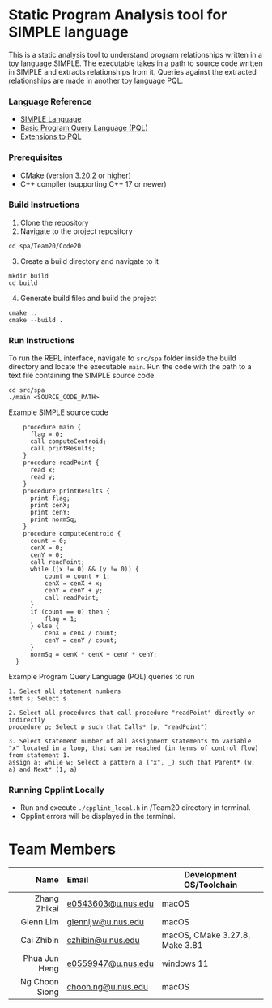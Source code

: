 # Static Program Analysis tool for SIMPLE language

This is a static analysis tool to understand program relationships written in a toy language SIMPLE. The executable takes in a path to source code written in SIMPLE and extracts relationships from it. Queries against the extracted relationships are made in another toy language PQL.

### Language Reference
- [SIMPLE Language](https://nus-cs3203.github.io/course-website/contents/basic-spa-requirements/simple-programming.html)
- [Basic Program Query Language (PQL)](https://nus-cs3203.github.io/course-website/contents/basic-spa-requirements/program-query-language/introduction.html)
- [Extensions to PQL](https://nus-cs3203.github.io/course-website/contents/advanced-spa-requirements/pql.html)

### Prerequisites
- CMake (version 3.20.2 or higher)
- C++ compiler (supporting C++ 17 or newer)

### Build Instructions

1. Clone the repository
2. Navigate to the project repository
```shell
cd spa/Team20/Code20
```
3. Create a build directory and navigate to it
```shell
mkdir build
cd build
```
4. Generate build files and build the project
```shell
cmake ..
cmake --build .
```

### Run Instructions

To run the REPL interface, navigate to `src/spa` folder inside the build directory and 
locate the executable `main`. Run the code with the path to a text file containing the SIMPLE source code.

```shell
cd src/spa
./main <SOURCE_CODE_PATH>
```

Example SIMPLE source code
```text
    procedure main {
      flag = 0;
      call computeCentroid;
      call printResults;
    }
    procedure readPoint {
      read x;
      read y;
    }
    procedure printResults {
      print flag;
      print cenX;
      print cenY;
      print normSq;
    }
    procedure computeCentroid {
      count = 0;
      cenX = 0;
      cenY = 0;
      call readPoint;
      while ((x != 0) && (y != 0)) {
          count = count + 1;
          cenX = cenX + x;
          cenY = cenY + y;
          call readPoint;
      }
      if (count == 0) then {
          flag = 1;
      } else {
          cenX = cenX / count;
          cenY = cenY / count;
      }
      normSq = cenX * cenX + cenY * cenY;
  }
```

Example Program Query Language (PQL) queries to run
```
1. Select all statement numbers
stmt s; Select s 

2. Select all procedures that call procedure "readPoint" directly or indirectly
procedure p; Select p such that Calls* (p, "readPoint")

3. Select statement number of all assignment statements to variable "x" located in a loop, that can be reached (in terms of control flow) from statement 1.
assign a; while w; Select a pattern a ("x", _) such that Parent* (w, a) and Next* (1, a)
```

### Running Cpplint Locally

- Run and execute `./cpplint_local.h` in /Team20 directory in terminal.
- Cpplint errors will be displayed in the terminal.

# Team Members

Name | Email              | Development OS/Toolchain
-:|:-------------------|-|
Zhang Zhikai | e0543603@u.nus.edu | macOS
Glenn Lim | glennljw@u.nus.edu | macOS
Cai Zhibin | czhibin@u.nus.edu  | macOS, CMake 3.27.8, Make 3.81
Phua Jun Heng | e0559947@u.nus.edu | windows 11
Ng Choon Siong | choon.ng@u.nus.edu | macOS
